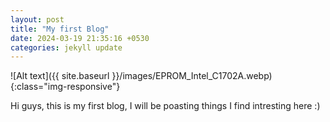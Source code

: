 ```yaml
---
layout: post
title: "My first Blog"
date: 2024-03-19 21:35:16 +0530
categories: jekyll update
---
```


![Alt text]({{ site.baseurl }}/images/EPROM_Intel_C1702A.webp){:class="img-responsive"}

Hi guys, this is my first blog, I will be poasting things I find intresting here :)
